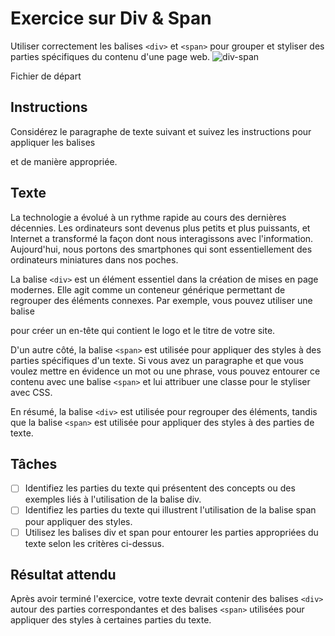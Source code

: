 # Exercice sur Div & Span
Utiliser correctement les balises `<div>` et `<span>` pour grouper et styliser des parties spécifiques du contenu d'une page web.
![div-span](https://github.com/user-attachments/assets/ea7fc8ad-d07d-4efb-929f-be2957798b87)


Fichier de départ
## Instructions

Considérez le paragraphe de texte suivant et suivez les instructions pour appliquer les balises <div> et <span> de manière appropriée.

## Texte

La technologie a évolué à un rythme rapide au cours des dernières décennies. Les ordinateurs sont devenus plus petits et plus puissants, et Internet a transformé la façon dont nous interagissons avec l'information. Aujourd'hui, nous portons des smartphones qui sont essentiellement des ordinateurs miniatures dans nos poches.

La balise `<div>` est un élément essentiel dans la création de mises en page modernes. Elle agit comme un conteneur générique permettant de regrouper des éléments connexes. Par exemple, vous pouvez utiliser une balise <div> pour créer un en-tête qui contient le logo et le titre de votre site.

D'un autre côté, la balise `<span>` est utilisée pour appliquer des styles à des parties spécifiques d'un texte. Si vous avez un paragraphe et que vous voulez mettre en évidence un mot ou une phrase, vous pouvez entourer ce contenu avec une balise `<span>` et lui attribuer une classe pour le styliser avec CSS.

En résumé, la balise `<div>` est utilisée pour regrouper des éléments, tandis que la balise `<span>` est utilisée pour appliquer des styles à des parties de texte.

## Tâches


* [ ] Identifiez les parties du texte qui présentent des concepts ou des exemples liés à l'utilisation de la balise div.
* [ ] Identifiez les parties du texte qui illustrent l'utilisation de la balise span pour appliquer des styles.
* [ ] Utilisez les balises div et span pour entourer les parties appropriées du texte selon les critères ci-dessus.

## Résultat attendu

Après avoir terminé l'exercice, votre texte devrait contenir des balises `<div>` autour des parties correspondantes et des balises `<span>` utilisées pour appliquer des styles à certaines parties du texte.

